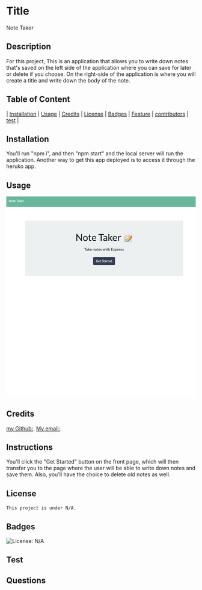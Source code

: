   # Title
  Note Taker

 ## Description
 For this project, This is an application that allows you to write down notes that's saved on the left side of the application where you can save for later or delete if you choose. On the right-side of the application is where you will create a title and write down the body of the note.

 ## Table of Content
 | [Installation](#installation) |
 [Usage](#usage) |
 [Credits](#credits) |
 [License](#license) |
 [Badges](#badges) |
 [Feature](#features) |
 [contributors](#contributors) |
 [test](#test) |

 ## Installation
 You'll run "npm i", and then "npm start" and the local server will run the application. Another way to get this app deployed is to access it through the heruko app.

 ## Usage
 ![Screenshot of Note taker app](public/assets/images/Note-taker.png)

 ## Credits
 [my Github:](https://www.github.com/Grady253).
 [My email:](mailto:Grady.andre2@gmail.com).

 ## Instructions
 You'll click the "Get Started" button on the front page, which will then transfer you to the page where the user will be able to write down notes and save them. Also, you'll have the choice to delete old notes as well.

 ## License
 
    This project is under N/A.
 

 ## Badges
 ![License: N/A](https://img.shields.io/badge/N/A-green.svg)

 ## Test

 ## Questions
 